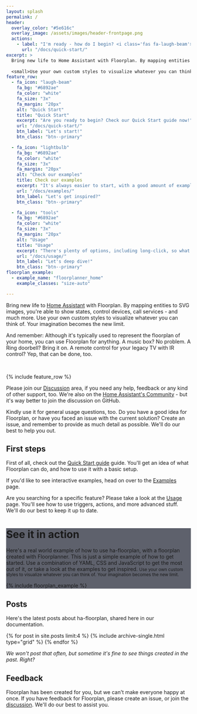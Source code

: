 ```yaml
---
layout: splash
permalink: /
header:
  overlay_color: "#5e616c"
  overlay_image: /assets/images/header-frontpage.png
  actions:
    - label: "I'm ready - how do I begin? <i class='fas fa-laugh-beam'></i>"
      url: "/docs/quick-start/"
excerpt: >
  Bring new life to Home Assistant with Floorplan. By mapping entities to SVG images, you’re able to show states, control devices, call services - and much more.
  
  <small>Use your own custom styles to visualize whatever you can think of. Your imagination becomes the new limit.</small>
feature_row:
  - fa_icon: "laugh-beam"
    fa_bg: "#6892ae"
    fa_color: "white"
    fa_size: "3x"
    fa_margin: "20px"
    alt: "Quick Start"
    title: "Quick Start"
    excerpt: "Are you ready to begin? Check our Quick Start guide now!"
    url: "/docs/quick-start/"
    btn_label: "Let's start!"
    btn_class: "btn--primary"

  - fa_icon: "lightbulb"
    fa_bg: "#6892ae"
    fa_color: "white"
    fa_size: "3x"
    fa_margin: "20px"
    alt: "Check our examples"
    title: Check our examples
    excerpt: "It's always easier to start, with a good amount of examples. So, go get them!"
    url: "/docs/examples/"
    btn_label: "Let's get inspired?"
    btn_class: "btn--primary"

  - fa_icon: "tools"
    fa_bg: "#6892ae"
    fa_color: "white"
    fa_size: "3x"
    fa_margin: "20px"
    alt: "Usage"
    title: "Usage"
    excerpt: "There's plenty of options, including long-click, so what are you waiting for?"
    url: "/docs/usage/"
    btn_label: "Let's deep dive!"
    btn_class: "btn--primary"
floorplan_example:
  - example_name: "floorplanner_home"
    example_classes: "size-auto"

---
```


Bring new life to [Home Assistant](https://www.home-assistant.io/) with Floorplan. By mapping entities to SVG images, you're able to show states, control devices, call services - and much more. Use your own custom styles to visualize whatever you can think of. Your imagination becomes the new limit.

And remember: Although it's typically used to represent the floorplan of your home, you can use Floorplan for anything. A music box? No problem. A Ring doorbell? Bring it on. A remote control for your legacy TV with IR control? Yep, that can be done, too.

<br>

{% include feature_row %}

Please join our [Discussion](https://github.com/ExperienceLovelace/ha-floorplan/discussions) area, if you need any help, feedback or any kind of other support, too. We're also on the [Home Assistant's Community](https://community.home-assistant.io/t/floorplan-now-available-as-a-lovelace-card/115489) - but it's way better to join the discussion on GitHub.

Kindly use it for general usage questions, too. Do you have a good idea for Floorplan, or have you faced an issue with the current solution? Create an issue, and remember to provide as much detail as possible. We'll do our best to help you out.


## First steps

First of all, check out the [Quick Start guide](./docs/quick-start/) guide. You'll get an idea of what Floorplan can do, and how to use it with a basic setup.

If you'd like to see interactive examples, head on over to the [Examples](./docs/examples/) page.

Are you searching for a specific feature? Please take a look at the [Usage](./docs/usage/) page. You'll see how to use triggers, actions, and more advanced stuff. We'll do our best to keep it up to date.

<div class="page__hero--overlay" style="background-color: #5e616c; background-image: url('/ha-floorplan/assets/images/header-frontpage.png');">
    <div class="wrapper">
      <h1 id="page-title" class="page__title" itemprop="headline">See it in action</h1>
        <p class="page__lead">Here's a real world example of how to use ha-floorplan, with a floorplan created with Floorplanner. This is just a simple example of how to get started. Use a combination of YAML, CSS and JavaScript to get the most out of it, or take a look at the examples to get inspired.
<small>Use your own custom styles to visualize whatever you can think of. Your imagination becomes the new limit.</small>
</p>
<p>
  {% include floorplan_example %}
    </p></div>
</div>


## Posts

Here's the latest posts about ha-floorplan, shared here in our documentation.

<div class="grid__wrapper">
  {% for post in site.posts limit:4 %}
    {% include archive-single.html type="grid" %}
  {% endfor %}
</div>

<div style="clear:both"><!-- the frid_wrapper will break the layout, if not cleared --></div>

_We won't post that often, but sometime it's fine to see things created in the past. Right?_


## Feedback

Floorplan has been created for you, but we can't make everyone happy at once. If you have feedback for Floorplan, please create an issue, or join the [discussion](https://github.com/ExperienceLovelace/ha-floorplan/discussions). We'll do our best to assist you.
